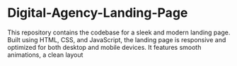 # Digital-Agency-Landing-Page
This repository contains the codebase for a sleek and modern landing page. Built using HTML, CSS, and JavaScript, the landing page is responsive and optimized for both desktop and mobile devices. It features smooth animations, a clean layout
